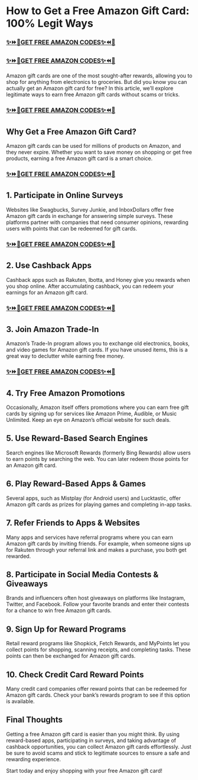 # How to Get a Free Amazon Gift Card: 100% Legit Ways
### [✨⏩🎁GET FREE AMAZON CODES✨⏪🎁](https://amazonbuy.xyz/c/amaznnnn/)
### [✨⏩🎁GET FREE AMAZON CODES✨⏪🎁](https://amazonbuy.xyz/c/amaznnnn/)
Amazon gift cards are one of the most sought-after rewards, allowing you to shop for anything from electronics to groceries. But did you know you can actually get an Amazon gift card for free? In this article, we’ll explore legitimate ways to earn free Amazon gift cards without scams or tricks. 
### [✨⏩🎁GET FREE AMAZON CODES✨⏪🎁](https://amazonbuy.xyz/c/amaznnnn/)
## Why Get a Free Amazon Gift Card?
Amazon gift cards can be used for millions of products on Amazon, and they never expire. Whether you want to save money on shopping or get free products, earning a free Amazon gift card is a smart choice. 
### [✨⏩🎁GET FREE AMAZON CODES✨⏪🎁](https://amazonbuy.xyz/c/amaznnnn/)
## 1. Participate in Online Surveys
Websites like Swagbucks, Survey Junkie, and InboxDollars offer free Amazon gift cards in exchange for answering simple surveys. These platforms partner with companies that need consumer opinions, rewarding users with points that can be redeemed for gift cards.
### [✨⏩🎁GET FREE AMAZON CODES✨⏪🎁](https://amazonbuy.xyz/c/amaznnnn/)
## 2. Use Cashback Apps
Cashback apps such as Rakuten, Ibotta, and Honey give you rewards when you shop online. After accumulating cashback, you can redeem your earnings for an Amazon gift card.
### [✨⏩🎁GET FREE AMAZON CODES✨⏪🎁](https://amazonbuy.xyz/c/amaznnnn/)
## 3. Join Amazon Trade-In
Amazon’s Trade-In program allows you to exchange old electronics, books, and video games for Amazon gift cards. If you have unused items, this is a great way to declutter while earning free money.
### [✨⏩🎁GET FREE AMAZON CODES✨⏪🎁](https://amazonbuy.xyz/c/amaznnnn/)
## 4. Try Free Amazon Promotions
Occasionally, Amazon itself offers promotions where you can earn free gift cards by signing up for services like Amazon Prime, Audible, or Music Unlimited. Keep an eye on Amazon’s official website for such deals.

## 5. Use Reward-Based Search Engines
Search engines like Microsoft Rewards (formerly Bing Rewards) allow users to earn points by searching the web. You can later redeem those points for an Amazon gift card.

## 6. Play Reward-Based Apps & Games
Several apps, such as Mistplay (for Android users) and Lucktastic, offer Amazon gift cards as prizes for playing games and completing in-app tasks.

## 7. Refer Friends to Apps & Websites
Many apps and services have referral programs where you can earn Amazon gift cards by inviting friends. For example, when someone signs up for Rakuten through your referral link and makes a purchase, you both get rewarded.

## 8. Participate in Social Media Contests & Giveaways
Brands and influencers often host giveaways on platforms like Instagram, Twitter, and Facebook. Follow your favorite brands and enter their contests for a chance to win free Amazon gift cards.

## 9. Sign Up for Reward Programs
Retail reward programs like Shopkick, Fetch Rewards, and MyPoints let you collect points for shopping, scanning receipts, and completing tasks. These points can then be exchanged for Amazon gift cards.

## 10. Check Credit Card Reward Points
Many credit card companies offer reward points that can be redeemed for Amazon gift cards. Check your bank’s rewards program to see if this option is available.

## Final Thoughts
Getting a free Amazon gift card is easier than you might think. By using reward-based apps, participating in surveys, and taking advantage of cashback opportunities, you can collect Amazon gift cards effortlessly. Just be sure to avoid scams and stick to legitimate sources to ensure a safe and rewarding experience.

Start today and enjoy shopping with your free Amazon gift card!
